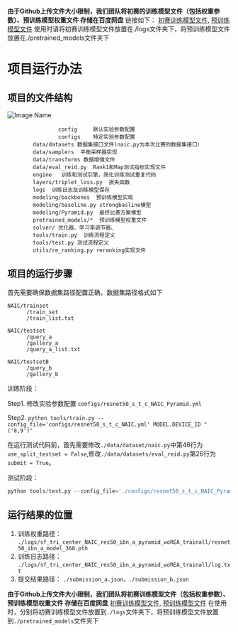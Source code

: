 
**由于Github上传文件大小限制，我们团队将初赛的训练模型文件（包括权重参数）、预训练模型权重文件 存储在百度网盘**
链接如下：
[初赛训练模型文件](https://pan.baidu.com/s/18VBTsjO31pHOcnbQVe1fSQ),
[预训练模型文件](https://pan.baidu.com/s/1-2QoE_MKvJAb-6EzD0-YVQ)
使用时请将初赛训练模型文件放置在./logs文件夹下，将预训练模型文件放置在./pretrained_models文件夹下

# 项目运行办法


## 项目的文件结构

![Image Name](https://cdn.kesci.com/upload/image/q1u8bpjvq1.png?imageView2/0/w/960/h/960)

``` 
                config     默认实验参数配置
                configs    特定实验参数配置
		data/datasets 数据集接口文件(naic.py为本次比赛的数据集接口）
		data/samplers  平衡采样器实现
		data/transforms 数据增强文件
		data/eval_reid.py  Rank1和Map测试指标实现文件
		engine   训练和测试引擎，简化训练测试重复代码
		layers/triplet_loss.py  损失函数
		logs  训练日志及训练模型保存
		modeling/backbones  预训练模型实现
		modeling/baseline.py strongbasline模型
		modeling/Pyramid.py  最终比赛方案模型
		pretrained_models/*  预训练模型权重文件
		solver/ 优化器、学习率调节器、
		tools/train.py  训练流程定义
		tools/test.py 测试流程定义
		utils/re_ranking.py reranking实现文件
```

## 项目的运行步骤
首先需要确保数据集路径配置正确，数据集路径格式如下

```
NAIC/trainset
      /train_set
      /train_list.txt
	
NAIC/testset
      /query_a
      /gallery_a
      /query_a_list.txt
	
NAIC/testsetB
      /query_b
      /gallery_b

```
		     
训练阶段：

Step1. 修改实验参数配置 ```configs/resnet50_s_t_c_NAIC_Pyramid.yml```

Step2. ```python tools/train.py --config_file='configs/resnet50_s_t_c_NAIC.yml' MODEL.DEVICE_ID "('8,9')"```


在运行测试代码前，首先需要修改```./data/dataset/naic.py```中第46行为```use_split_testset = False```,修改```./data/datasets/eval_reid.py```第26行为```submit = True```。

测试阶段：
``` python
python tools/test.py --config_file='./configs/resnet50_s_t_c_NAIC_Pyramid.yml' MODEL.DEVICE_ID "('2')" TEST.NECK_FEAT "('after')" TEST.FEAT_NORM "('yes')" MODEL.PRETRAIN_CHOICE "('self')"  TEST.RE_RANKING ('yes')" TEST.WEIGHT "('./logs/sf_tri_center_NAIC_res50_ibn_a_pyramid_woREA_trainall/resnet50_ibn_a_model_360.pth')"
```

## 运行结果的位置

1. 训练权重路径：
```./logs/sf_tri_center_NAIC_res50_ibn_a_pyramid_woREA_trainall/resnet50_ibn_a_model_360.pth```
2. 训练日志路径：
```./logs/sf_tri_center_NAIC_res50_ibn_a_pyramid_woREA_trainall/log.txt```
3. 提交结果路径：
```./submission_a.json，./submission_b.json```

**由于Github上传文件大小限制，我们团队将初赛训练模型文件（包括权重参数）、预训练模型权重文件 存储在百度网盘**
[初赛训练模型文件](https://pan.baidu.com/s/18VBTsjO31pHOcnbQVe1fSQ),
[预训练模型文件](https://pan.baidu.com/s/1-2QoE_MKvJAb-6EzD0-YVQ)
在使用时，分别将初赛训练模型文件放置到```./logs```文件夹下，将预训练模型文件放置到```./pretrained_models```文件夹下

